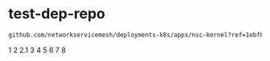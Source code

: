 # test-dep-repo

```bash
github.com/networkservicemesh/deployments-k8s/apps/nsc-kernel?ref=1ebf83bf892458e1f392bad32ec9bae0cf3de4d2
```

1
2
2.1
3
4
5
6
7
8
